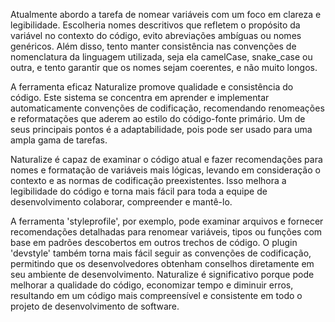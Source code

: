 Atualmente abordo a tarefa de nomear variáveis com um foco em clareza e legibilidade. Escolheria nomes descritivos que refletem o propósito da variável no contexto do código, evito abreviações ambíguas ou nomes genéricos. Além disso, tento manter consistência nas convenções de nomenclatura da linguagem utilizada, seja ela camelCase, snake_case ou outra, e tento garantir que os nomes sejam coerentes, e não muito longos.



A ferramenta eficaz Naturalize promove qualidade e consistência do código. Este sistema se concentra em aprender e implementar automaticamente convenções de codificação, recomendando renomeações e reformatações que aderem ao estilo do código-fonte primário. Um de seus principais pontos é a adaptabilidade, pois pode ser usado para uma ampla gama de tarefas.

Naturalize é capaz de examinar o código atual e fazer recomendações para nomes e formatação de variáveis mais lógicas, levando em consideração o contexto e as normas de codificação preexistentes. Isso melhora a legibilidade do código e torna mais fácil para toda a equipe de desenvolvimento colaborar, compreender e mantê-lo.

A ferramenta 'styleprofile', por exemplo, pode examinar arquivos e fornecer recomendações detalhadas para renomear variáveis, tipos ou funções com base em padrões descobertos em outros trechos de código. O plugin 'devstyle' também torna mais fácil seguir as convenções de codificação, permitindo que os desenvolvedores obtenham conselhos diretamente em seu ambiente de desenvolvimento. Naturalize é significativo porque pode melhorar a qualidade do código, economizar tempo e diminuir erros, resultando em um código mais compreensível e consistente em todo o projeto de desenvolvimento de software.


